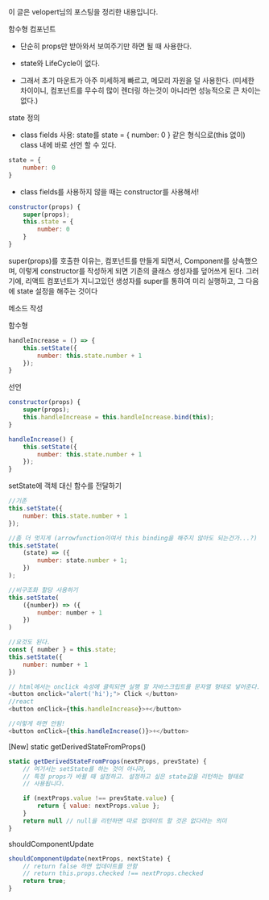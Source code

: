 이 글은 velopert님의 포스팅을 정리한 내용입니다.



함수형 컴포넌트

- 단순히 props만 받아와서 보여주기만 하면 될 때 사용한다.

- state와 LifeCycle이 없다.

- 그래서 초기 마운트가 아주 미세하게 빠르고, 메모리 자원을 덜 사용한다. (미세한 차이이니, 컴포넌트를 무수히 많이 렌더링 하는것이 아니라면 성능적으로 큰 차이는 없다.)



state 정의 

- class fields 사용: state를  state = { number: 0 } 같은 형식으로(this 없이) class 내에 바로 선언 할 수 있다.
```js
state = { 
    number: 0 
}
```

- class fields를 사용하지 않을 때는 constructor를 사용해서!
```js
constructor(props) {
    super(props);
    this.state = {
        number: 0
    }
}
```
super(props)를 호출한 이유는, 컴포넌트를 만들게 되면서, Component를 상속했으며, 이렇게 constructor를 작성하게 되면 기존의 클래스 생성자를 덮어쓰게 된다. 그러기에, 리액트 컴포넌트가 지니고있던 생성자를 super를 통하여 미리 실행하고, 그 다음에 state 설정을 해주는 것이다

메소드 작성

함수형
```js
handleIncrease = () => {
    this.setState({
        number: this.state.number + 1
    });
}
```

선언
```js
constructor(props) {
    super(props);
    this.handleIncrease = this.handleIncrease.bind(this);
}

handleIncrease() {
    this.setState({
        number: this.state.number + 1
    });
}
```
setState에 객체 대신 함수를 전달하기
```js
//기존
this.setState({
    number: this.state.number + 1
});

//좀 더 멋지게 (arrowfunction이여서 this binding을 해주지 않아도 되는건가...?)
this.setState(
    (state) => ({
        number: state.number + 1;
    })
);

//비구조화 할당 사용하기
this.setState(
    ({number}) => ({
        number: number + 1
    })
)

//요것도 된다.
const { number } = this.state;
this.setState({
    number: number + 1
})
```

```js
// html에서는 onclick 속성에 클릭되면 실행 할 자바스크립트를 문자열 형태로 넣어준다.
<button onclick="alert('hi');"> Click </button>
//react
<button onClick={this.handleIncrease}>+</button>

//이렇게 하면 안됨!
<button onClick={this.handleIncrease()}>+</button>
```



[New] static getDerivedStateFromProps()
```js
static getDerivedStateFromProps(nextProps, prevState) {
    // 여기서는 setState를 하는 것이 아니라,
    // 특정 props가 바뀔 때 설정하고. 설정하고 싶은 state값을 리턴하는 형태로
    // 사용됩니다.

    if (nextProps.value !== prevState.value) {
        return { value: nextProps.value };
    }
    return null // null을 리턴하면 따로 업데이트 할 것은 없다라는 의미
}
```

shouldComponentUpdate
```js
shouldComponentUpdate(nextProps, nextState) {
    // return false 하면 업데이트를 안함
    // return this.props.checked !== nextProps.checked
    return true;
}
```